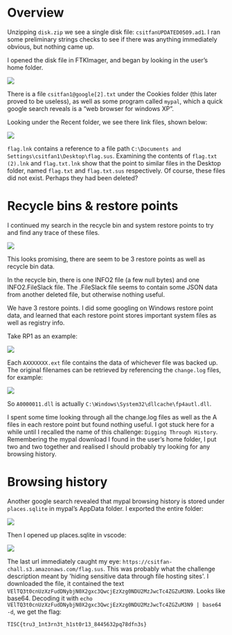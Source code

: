 # Overview

Unzipping `disk.zip` we see a single disk file: `csitfanUPDATED0509.ad1`. I ran some preliminary strings checks to see if there was anything immediately obvious, but nothing came up.

I opened the disk file in FTKImager, and began by looking in the user’s home folder.

![](/tisc24/ftk_1.png)

There is a file `csitfan1@google[2].txt` under the Cookies folder (this later proved to be useless), as well as some program called `mypal`, which a quick google search reveals is a “web browser for windows XP”.

Looking under the Recent folder, we see there link files, shown below:

![](/tisc24/ftk_2.png)

`flag.lnk` contains a reference to a file path `C:\Documents and Settings\csitfan1\Desktop\flag.sus`. Examining the contents of `flag.txt (2).lnk` and `flag.txt.lnk` show that the point to similar files in the Desktop folder, named `flag.txt` and `flag.txt.sus` respectively. Of course, these files did not exist. Perhaps they had been deleted?

# Recycle bins & restore points

I continued my search in the recycle bin and system restore points to try and find any trace of these files. 

![](/tisc24/ftk_3.png)

This looks promising, there are seem to be 3 restore points as well as recycle bin data.

In the recycle bin, there is one INFO2 file (a few null bytes) and one INFO2.FileSlack file. The .FileSlack file seems to contain some JSON data from another deleted file, but otherwise nothing useful.

We have 3 restore points. I did some googling on Windows restore point data, and learned that each restore point stores important system files as well as registry info.

Take RP1 as an example:

![](/tisc24/ftk_4.png)

Each `AXXXXXXX.ext` file contains the data of whichever file was backed up. The original filenames can be retrieved by referencing the `change.log` files, for example:

![](/tisc24/ftk_5.png)

So `A0000011.dll` is actually `C:\Windows\System32\dllcache\fp4autl.dll`.

I spent some time looking through all the change.log files as well as the A files in each restore point but found nothing useful. I got stuck here for a while until I recalled the name of this challenge: `Digging Through History`. Remembering the mypal download I found in the user’s home folder, I put two and two together and realised I should probably try looking for any browsing history.

# Browsing history

Another google search revealed that mypal browsing history is stored under `places.sqlite` in mypal’s AppData folder. I exported the entire folder:

![](/tisc24/ftk_6.png)

Then I opened up places.sqlite in vscode:

![](/tisc24/places_sqlite.png)

The last url immediately caught my eye: `https://csitfan-chall.s3.amazonaws.com/flag.sus`. This was probably what the challenge description meant by 'hiding sensitive data through file hosting sites'. I downloaded the file, it contained the text `VElTQ3t0cnUzXzFudDNybjN0X2gxc3QwcjEzXzg0NDU2MzJwcTc4ZGZuM3N9`. Looks like base64. Decoding it with `echo VElTQ3t0cnUzXzFudDNybjN0X2gxc3QwcjEzXzg0NDU2MzJwcTc4ZGZuM3N9 | base64 -d`, we get the flag:

`TISC{tru3_1nt3rn3t_h1st0r13_8445632pq78dfn3s}`